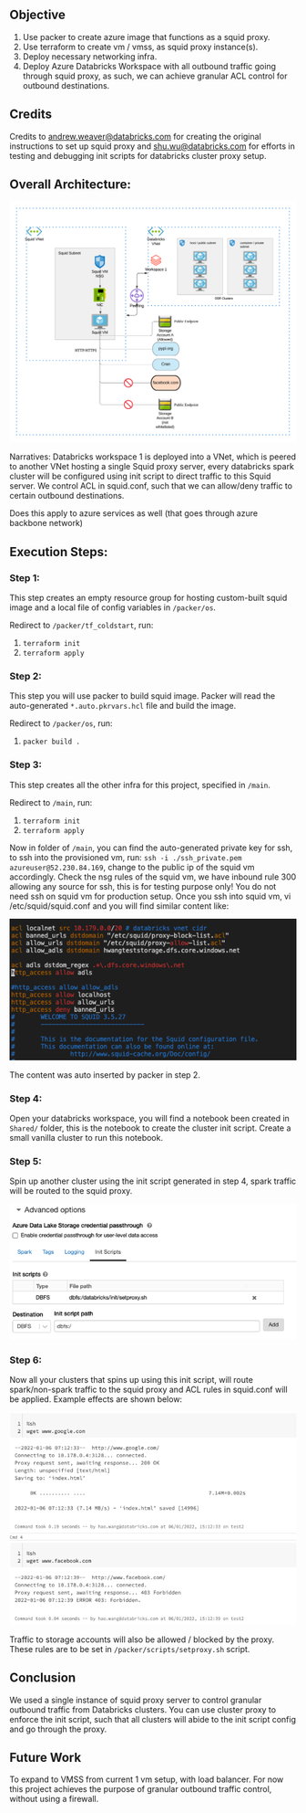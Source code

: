 ## Objective
1. Use packer to create azure image that functions as a squid proxy.
2. Use terraform to create vm / vmss, as squid proxy instance(s).
3. Deploy necessary networking infra.
4. Deploy Azure Databricks Workspace with all outbound traffic going through squid proxy, as such, we can achieve granular ACL control for outbound destinations.

## Credits

Credits to andrew.weaver@databricks.com for creating the original instructions to set up squid proxy and shu.wu@databricks.com for efforts in testing and debugging init scripts for databricks cluster proxy setup.

## Overall Architecture:
![alt text](../charts/adb-squid-proxy.png?raw=true)

Narratives: Databricks workspace 1 is deployed into a VNet, which is peered to another VNet hosting a single Squid proxy server, every databricks spark cluster will be configured using init script to direct traffic to this Squid server. We control ACL in squid.conf, such that we can allow/deny traffic to certain outbound destinations.

Does this apply to azure services as well (that goes through azure backbone network)

## Execution Steps:
### Step 1:

This step creates an empty resource group for hosting custom-built squid image and a local file of config variables in `/packer/os`.

Redirect to `/packer/tf_coldstart`, run:
   1. `terraform init`
   2. `terraform apply`

### Step 2:

This step you will use packer to build squid image. Packer will read the auto-generated `*.auto.pkrvars.hcl` file and build the image.

Redirect to `/packer/os`, run:
   1. `packer build .`
   
### Step 3:

This step creates all the other infra for this project, specified in `/main`.

Redirect to `/main`, run:
   1. `terraform init`
   2. `terraform apply`

Now in folder of `/main`, you can find the auto-generated private key for ssh, to ssh into the provisioned vm, run:
`ssh -i ./ssh_private.pem azureuser@52.230.84.169`, change to the public ip of the squid vm accordingly. Check the nsg rules of the squid vm, we have inbound rule 300 allowing any source for ssh, this is for testing purpose only! You do not need ssh on squid vm for production setup. Once you ssh into squid vm, vi /etc/squid/squid.conf and you will find similar content like:

![alt text](../charts/squidconf.png?raw=true)

The content was auto inserted by packer in step 2.

### Step 4:

Open your databricks workspace, you will find a notebook been created in `Shared/` folder, this is the notebook to create the cluster init script.
Create a small vanilla cluster to run this notebook.

### Step 5:
Spin up another cluster using the init script generated in step 4, spark traffic will be routed to the squid proxy.

![alt text](../charts/setproxy.png?raw=true)

### Step 6:

Now all your clusters that spins up using this init script, will route spark/non-spark traffic to the squid proxy and ACL rules in squid.conf will be applied. Example effects are shown below:

![alt text](../charts/http_proxy.png?raw=true)

Traffic to storage accounts will also be allowed / blocked by the proxy. These rules are to be set in `/packer/scripts/setproxy.sh` script.

## Conclusion

We used a single instance of squid proxy server to control granular outbound traffic from Databricks clusters. You can use cluster proxy to enforce the init script, such that all clusters will abide to the init script config and go through the proxy.

## Future Work

To expand to VMSS from current 1 vm setup, with load balancer. For now this project achieves the purpose of granular outbound traffic control, without using a firewall. 